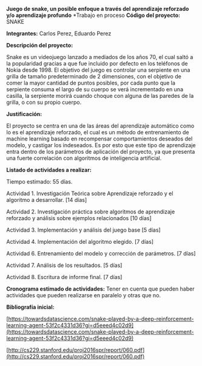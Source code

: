 **Juego de snake, un posible enfoque a través del aprendizaje reforzado y/o aprendizaje profundo**
*Trabajo en proceso
**Código del proyecto:** SNAKE

**Integrantes:** Carlos Perez, Eduardo Perez

**Descripción del proyecto:**

Snake es un videojuego lanzado a mediados de los años 70, el cual saltó a la popularidad gracias a que fue incluido por defecto en los teléfonos de Nokia desde 1998. El objetivo del juego es controlar una serpiente en una grilla de tamaño predeterminado de 2 dimensiones, con el objetivo de comer la mayor cantidad de puntos posibles, por cada punto que la serpiente consuma el largo de su cuerpo se verá incrementado en una casilla, la serpiente morirá cuando choque con alguna de las paredes de la grilla, o con su propio cuerpo.

**Justificación:**

El proyecto se centra en una de las áreas del aprendizaje automático como lo es el aprendizaje reforzado, el cual es un método de entrenamiento de machine learning basado en recompensar comportamientos deseados del modelo, y castigar los indeseados. Es por esto que este tipo de aprendizaje entra dentro de los parámetros de aplicación del proyecto, ya que presenta una fuerte correlación con algoritmos de inteligencia artificial.

**Listado de actividades a realizar:**

Tiempo estimado: 55 días.

Actividad 1. Investigación Teórica sobre Aprendizaje reforzado y el algoritmo a desarrollar. [14 días]

Actividad 2. Investigación práctica sobre algoritmos de aprendizaje reforzado y análisis sobre ejemplos relacionados [10 días]

Actividad 3. Implementación y análisis del juego base [5 días]

Actividad 4. Implementación del algoritmo elegido. [7 días]

Actividad 6. Entrenamiento del modelo y corrección de parámetros. [7 días]

Actividad 7. Análisis de los resultados. [5 días]

Actividad 8. Escritura de informe final. [7 días]

**Cronograma estimado de actividades:** Tener en cuenta que pueden haber actividades que pueden realizarse en paralelo y otras que no.

**Bibliografía inicial:**

[https://towardsdatascience.com/snake-played-by-a-deep-reinforcement-learning-agent-53f2c4331d36?gi=d5eeed4c02d9](https://towardsdatascience.com/snake-played-by-a-deep-reinforcement-learning-agent-53f2c4331d36?gi=d5eeed4c02d9)

[http://cs229.stanford.edu/proj2016spr/report/060.pdf](http://cs229.stanford.edu/proj2016spr/report/060.pdf)
